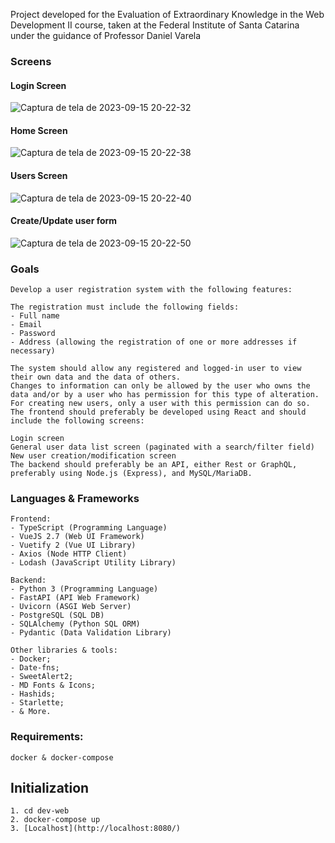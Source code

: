 
Project developed for the Evaluation of Extraordinary Knowledge in the Web Development II course, taken at the Federal Institute of Santa Catarina under the guidance of Professor Daniel Varela

### Screens

#### Login Screen
![Captura de tela de 2023-09-15 20-22-32](https://github.com/augustokemp/dev-web/assets/80912604/c0808682-61f8-43a5-88e7-d2b63c97a2a9)

#### Home Screen
![Captura de tela de 2023-09-15 20-22-38](https://github.com/augustokemp/dev-web/assets/80912604/ef424728-f7cd-43da-afd2-e2995115824d)

#### Users Screen
![Captura de tela de 2023-09-15 20-22-40](https://github.com/augustokemp/dev-web/assets/80912604/fb7d5a57-53a0-4274-b9eb-5e685c683e9e)


#### Create/Update user form
![Captura de tela de 2023-09-15 20-22-50](https://github.com/augustokemp/dev-web/assets/80912604/0773d0d0-0363-44b2-8004-ddd676cf0f75)

### Goals

```
Develop a user registration system with the following features:

The registration must include the following fields:
- Full name
- Email
- Password
- Address (allowing the registration of one or more addresses if necessary)

The system should allow any registered and logged-in user to view their own data and the data of others.
Changes to information can only be allowed by the user who owns the data and/or by a user who has permission for this type of alteration.
For creating new users, only a user with this permission can do so.
The frontend should preferably be developed using React and should include the following screens:

Login screen
General user data list screen (paginated with a search/filter field)
New user creation/modification screen
The backend should preferably be an API, either Rest or GraphQL, preferably using Node.js (Express), and MySQL/MariaDB.
```


### Languages & Frameworks

```
Frontend:
- TypeScript (Programming Language)
- VueJS 2.7 (Web UI Framework)
- Vuetify 2 (Vue UI Library)
- Axios (Node HTTP Client)
- Lodash (JavaScript Utility Library)

Backend:
- Python 3 (Programming Language)
- FastAPI (API Web Framework)
- Uvicorn (ASGI Web Server)
- PostgreSQL (SQL DB)
- SQLAlchemy (Python SQL ORM)
- Pydantic (Data Validation Library)

Other libraries & tools:
- Docker;
- Date-fns;
- SweetAlert2;
- MD Fonts & Icons;
- Hashids;
- Starlette;
- & More.
```

### Requirements:

```
docker & docker-compose
```

## Initialization

```
1. cd dev-web
2. docker-compose up
3. [Localhost](http://localhost:8080/)
```
